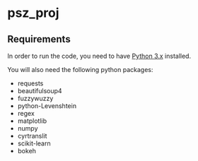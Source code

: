 # psz_proj

## Requirements

In order to run the code, you need to have [Python 3.x][python3] installed.

You will also need the following python packages:
 - requests
 - beautifulsoup4
 - fuzzywuzzy
 - python-Levenshtein 
 - regex
 - matplotlib
 - numpy
 - cyrtranslit
 - scikit-learn
 - bokeh

[python3]: https://www.python.org/downloads/